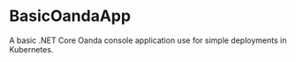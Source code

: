 # BasicOandaApp
A basic .NET Core Oanda console application use for simple deployments in Kubernetes.
